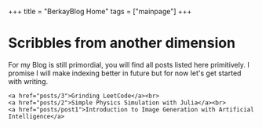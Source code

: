 +++
title = "BerkayBlog Home"
tags = ["mainpage"]
+++
# Scribbles from another dimension

For my Blog is still primordial, you will find all posts listed here primitively.
I promise I will make indexing better in future but for now let's get started with writing.

<!-- ~~~
<ul>
{{ for p in recent_blog_pages }}
<a href={{p}}>{{p}}</a>
{{end}}
</ul>
~~~ -->
~~~
<a href="posts/3">Grinding LeetCode</a><br>
<a href="posts/2">Simple Physics Simulation with Julia</a><br>
<a href="posts/post1">Introduction to Image Generation with Artificial Intelligence</a>
~~~
